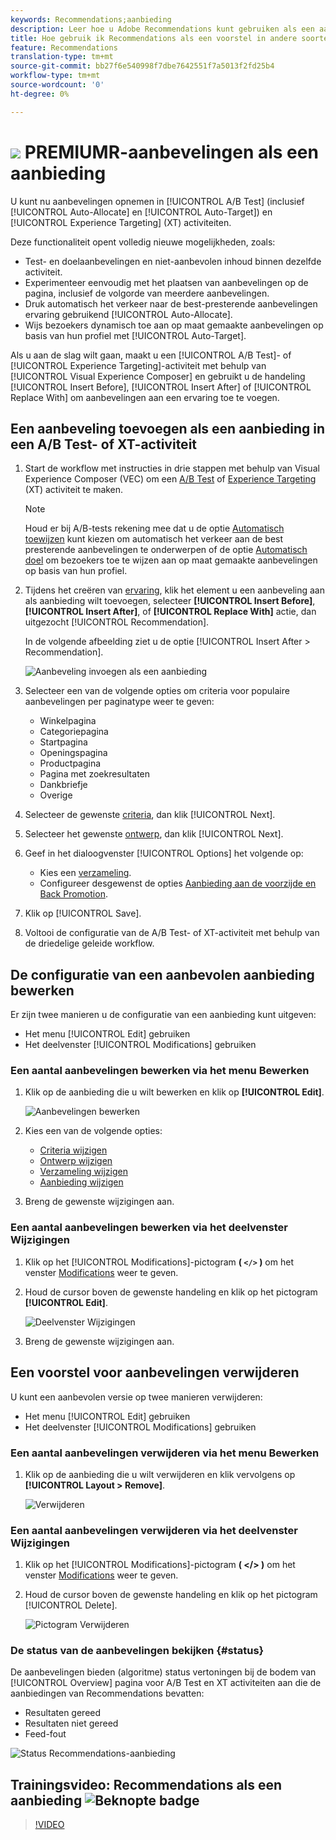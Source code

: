 ```yaml
---
keywords: Recommendations;aanbieding
description: Leer hoe u Adobe Recommendations kunt gebruiken als een aanbieding voor A/B-tests (inclusief automatisch toewijzen en automatisch richten) en Experience Targeting (XT)-activiteiten.
title: Hoe gebruik ik Recommendations als een voorstel in andere soorten activiteiten?
feature: Recommendations
translation-type: tm+mt
source-git-commit: bb27f6e540998f7dbe7642551f7a5013f2fd25b4
workflow-type: tm+mt
source-wordcount: '0'
ht-degree: 0%

---
```



# ![](/help/assets/premium.png) PREMIUMR-aanbevelingen als een aanbieding

U kunt nu aanbevelingen opnemen in [!UICONTROL A/B Test] (inclusief [!UICONTROL Auto-Allocate] en [!UICONTROL Auto-Target]) en [!UICONTROL Experience Targeting] (XT) activiteiten.

Deze functionaliteit opent volledig nieuwe mogelijkheden, zoals:

* Test- en doelaanbevelingen en niet-aanbevolen inhoud binnen dezelfde activiteit.
* Experimenteer eenvoudig met het plaatsen van aanbevelingen op de pagina, inclusief de volgorde van meerdere aanbevelingen.
* Druk automatisch het verkeer naar de best-presterende aanbevelingen ervaring gebruikend [!UICONTROL Auto-Allocate].
* Wijs bezoekers dynamisch toe aan op maat gemaakte aanbevelingen op basis van hun profiel met [!UICONTROL Auto-Target].

Als u aan de slag wilt gaan, maakt u een [!UICONTROL A/B Test]- of [!UICONTROL Experience Targeting]-activiteit met behulp van [!UICONTROL Visual Experience Composer] en gebruikt u de handeling [!UICONTROL Insert Before], [!UICONTROL Insert After] of [!UICONTROL Replace With] om aanbevelingen aan een ervaring toe te voegen.

## Een aanbeveling toevoegen als een aanbieding in een A/B Test- of XT-activiteit

1. Start de workflow met instructies in drie stappen met behulp van Visual Experience Composer (VEC) om een [A/B Test](/help/c-activities/t-test-ab/t-test-create-ab/test-create-ab.md) of [Experience Targeting](/help/c-activities/t-experience-target/t-xt-create/xt-create.md) (XT) activiteit te maken.

   >[!NOTE]
   >
   >Houd er bij A/B-tests rekening mee dat u de optie [Automatisch toewijzen](/help/c-activities/automated-traffic-allocation/automated-traffic-allocation.md) kunt kiezen om automatisch het verkeer aan de best presterende aanbevelingen te onderwerpen of de optie [Automatisch doel](/help/c-activities/auto-target/auto-target-to-optimize.md) om bezoekers toe te wijzen aan op maat gemaakte aanbevelingen op basis van hun profiel.

1. Tijdens het creëren van [ervaring](/help/c-experiences/c-visual-experience-composer/viztarget-options.md), klik het element u een aanbeveling aan als aanbieding wilt toevoegen, selecteer **[!UICONTROL Insert Before]**, **[!UICONTROL Insert After]**, of **[!UICONTROL Replace With]** actie, dan uitgezocht [!UICONTROL Recommendation].

   In de volgende afbeelding ziet u de optie [!UICONTROL Insert After > Recommendation].

   ![Aanbeveling invoegen als een aanbieding](/help/c-recommendations/assets/replace-after-recommendations.png)

1. Selecteer een van de volgende opties om criteria voor populaire aanbevelingen per paginatype weer te geven:

   * Winkelpagina
   * Categoriepagina
   * Startpagina
   * Openingspagina
   * Productpagina
   * Pagina met zoekresultaten
   * Dankbriefje
   * Overige

1. Selecteer de gewenste [criteria](/help/c-recommendations/c-algorithms/algorithms.md), dan klik [!UICONTROL Next].
1. Selecteer het gewenste [ontwerp](/help/c-recommendations/c-design-overview/design-overview.md), dan klik [!UICONTROL Next].
1. Geef in het dialoogvenster [!UICONTROL Options] het volgende op:

   * Kies een [verzameling](/help/c-recommendations/c-products/collections.md).
   * Configureer desgewenst de opties [Aanbieding aan de voorzijde en Back Promotion](/help/c-recommendations/t-create-recs-activity/adding-promotions.md).

1. Klik op [!UICONTROL Save].
1. Voltooi de configuratie van de A/B Test- of XT-activiteit met behulp van de driedelige geleide workflow.

## De configuratie van een aanbevolen aanbieding bewerken

Er zijn twee manieren u de configuratie van een aanbieding kunt uitgeven:

* Het menu [!UICONTROL Edit] gebruiken
* Het deelvenster [!UICONTROL Modifications] gebruiken

### Een aantal aanbevelingen bewerken via het menu Bewerken

1. Klik op de aanbieding die u wilt bewerken en klik op **[!UICONTROL Edit]**.

   ![Aanbevelingen bewerken](/help/c-recommendations/assets/recs-offer-edit.png)

1. Kies een van de volgende opties:

   * [Criteria wijzigen](/help/c-recommendations/c-algorithms/algorithms.md)
   * [Ontwerp wijzigen](/help/c-recommendations/c-design-overview/design-overview.md)
   * [Verzameling wijzigen](/help/c-recommendations/c-products/collections.md)
   * [Aanbieding wijzigen](/help/c-recommendations/t-create-recs-activity/adding-promotions.md)

1. Breng de gewenste wijzigingen aan.

### Een aantal aanbevelingen bewerken via het deelvenster Wijzigingen

1. Klik op het [!UICONTROL Modifications]-pictogram **( `</>` )** om het venster [Modifications](/help/c-experiences/c-visual-experience-composer/c-vec-code-editor/vec-code-editor.md) weer te geven.
1. Houd de cursor boven de gewenste handeling en klik op het pictogram **[!UICONTROL Edit]**.

   ![Deelvenster Wijzigingen](/help/c-recommendations/assets/recs-offer-modifications.png)

1. Breng de gewenste wijzigingen aan.

## Een voorstel voor aanbevelingen verwijderen

U kunt een aanbevolen versie op twee manieren verwijderen:

* Het menu [!UICONTROL Edit] gebruiken
* Het deelvenster [!UICONTROL Modifications] gebruiken

### Een aantal aanbevelingen verwijderen via het menu Bewerken

1. Klik op de aanbieding die u wilt verwijderen en klik vervolgens op **[!UICONTROL Layout > Remove]**.

   ![Verwijderen](/help/c-recommendations/assets/recs-offer-remove.png)

### Een aantal aanbevelingen verwijderen via het deelvenster Wijzigingen

1. Klik op het [!UICONTROL Modifications]-pictogram **( &lt;/> )** om het venster [Modifications](/help/c-experiences/c-visual-experience-composer/c-vec-code-editor/vec-code-editor.md) weer te geven.
1. Houd de cursor boven de gewenste handeling en klik op het pictogram [!UICONTROL Delete].

   ![Pictogram Verwijderen](/help/c-recommendations/assets/recs-offer-delete.png)

### De status van de aanbevelingen bekijken {#status}

De aanbevelingen bieden (algoritme) status vertoningen bij de bodem van [!UICONTROL Overview] pagina voor A/B Test en XT activiteiten aan die de aanbiedingen van Recommendations bevatten:

* Resultaten gereed
* Resultaten niet gereed
* Feed-fout

![Status Recommendations-aanbieding](/help/c-recommendations/assets/recs-offer-status.png)

## Trainingsvideo: Recommendations als een aanbieding ![Beknopte badge](/help/assets/overview.png)

>[!VIDEO](https://video.tv.adobe.com/v/28878)
